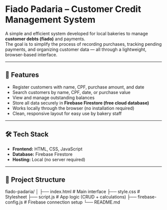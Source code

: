 # Fiado Padaria – Customer Credit Management System

A simple and efficient system developed for local bakeries to manage **customer debts (fiado)** and payments.  
The goal is to simplify the process of recording purchases, tracking pending payments, and organizing customer data — all through a lightweight, browser-based interface.

---

## 🧾 Features
- Register customers with name, CPF, purchase amount, and date  
- Search customers by name, CPF, date, or purchase value  
- View and manage outstanding balances  
- Store all data securely in **Firebase Firestore (free cloud database)**  
- Works locally through the browser (no installation required)  
- Clean, responsive layout for easy use by bakery staff  

---

## 🛠️ Tech Stack
- **Frontend:** HTML, CSS, JavaScript  
- **Database:** Firebase Firestore  
- **Hosting:** Local (no server required)  

---

## 📂 Project Structure

fiado-padaria/
│
├── index.html # Main interface
├── style.css # Stylesheet
├── script.js # App logic (CRUD + calculations)
├── firebase-config.js # Firebase connection setup
└── README.md
